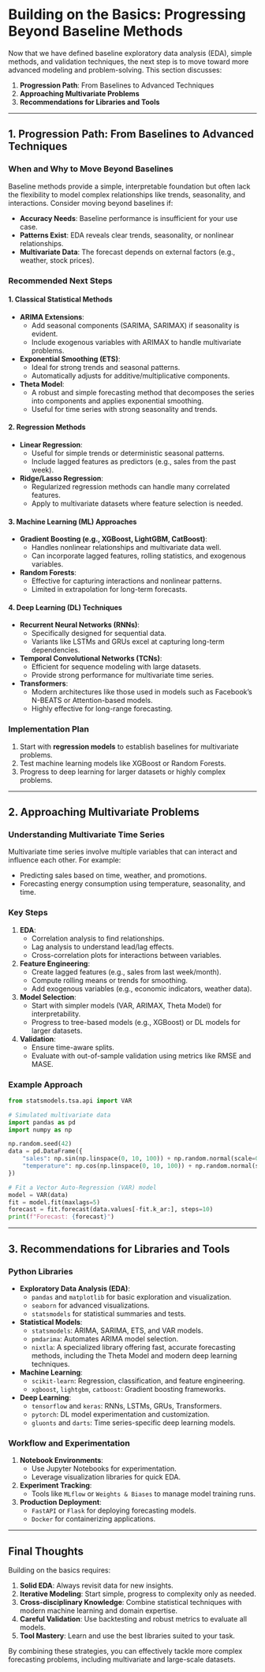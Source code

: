 
# Building on the Basics: Progressing Beyond Baseline Methods

Now that we have defined baseline exploratory data analysis (EDA), simple methods, and validation techniques, the next step is to move toward more advanced modeling and problem-solving. This section discusses:

1. **Progression Path**: From Baselines to Advanced Techniques
2. **Approaching Multivariate Problems**
3. **Recommendations for Libraries and Tools**

---

## 1. Progression Path: From Baselines to Advanced Techniques

### When and Why to Move Beyond Baselines
Baseline methods provide a simple, interpretable foundation but often lack the flexibility to model complex relationships like trends, seasonality, and interactions. Consider moving beyond baselines if:
- **Accuracy Needs**: Baseline performance is insufficient for your use case.
- **Patterns Exist**: EDA reveals clear trends, seasonality, or nonlinear relationships.
- **Multivariate Data**: The forecast depends on external factors (e.g., weather, stock prices).

### Recommended Next Steps
#### **1. Classical Statistical Methods**
- **ARIMA Extensions**:
  - Add seasonal components (SARIMA, SARIMAX) if seasonality is evident.
  - Include exogenous variables with ARIMAX to handle multivariate problems.
- **Exponential Smoothing (ETS)**:
  - Ideal for strong trends and seasonal patterns.
  - Automatically adjusts for additive/multiplicative components.
- **Theta Model**:
  - A robust and simple forecasting method that decomposes the series into components and applies exponential smoothing.
  - Useful for time series with strong seasonality and trends.

#### **2. Regression Methods**
- **Linear Regression**:
  - Useful for simple trends or deterministic seasonal patterns.
  - Include lagged features as predictors (e.g., sales from the past week).
- **Ridge/Lasso Regression**:
  - Regularized regression methods can handle many correlated features.
  - Apply to multivariate datasets where feature selection is needed.

#### **3. Machine Learning (ML) Approaches**
- **Gradient Boosting (e.g., XGBoost, LightGBM, CatBoost)**:
  - Handles nonlinear relationships and multivariate data well.
  - Can incorporate lagged features, rolling statistics, and exogenous variables.
- **Random Forests**:
  - Effective for capturing interactions and nonlinear patterns.
  - Limited in extrapolation for long-term forecasts.

#### **4. Deep Learning (DL) Techniques**
- **Recurrent Neural Networks (RNNs)**:
  - Specifically designed for sequential data.
  - Variants like LSTMs and GRUs excel at capturing long-term dependencies.
- **Temporal Convolutional Networks (TCNs)**:
  - Efficient for sequence modeling with large datasets.
  - Provide strong performance for multivariate time series.
- **Transformers**:
  - Modern architectures like those used in models such as Facebook’s N-BEATS or Attention-based models.
  - Highly effective for long-range forecasting.

### Implementation Plan
1. Start with **regression models** to establish baselines for multivariate problems.
2. Test machine learning models like XGBoost or Random Forests.
3. Progress to deep learning for larger datasets or highly complex problems.

---

## 2. Approaching Multivariate Problems

### Understanding Multivariate Time Series
Multivariate time series involve multiple variables that can interact and influence each other. For example:
- Predicting sales based on time, weather, and promotions.
- Forecasting energy consumption using temperature, seasonality, and time.

### Key Steps
1. **EDA**:
   - Correlation analysis to find relationships.
   - Lag analysis to understand lead/lag effects.
   - Cross-correlation plots for interactions between variables.
2. **Feature Engineering**:
   - Create lagged features (e.g., sales from last week/month).
   - Compute rolling means or trends for smoothing.
   - Add exogenous variables (e.g., economic indicators, weather data).
3. **Model Selection**:
   - Start with simpler models (VAR, ARIMAX, Theta Model) for interpretability.
   - Progress to tree-based models (e.g., XGBoost) or DL models for larger datasets.
4. **Validation**:
   - Ensure time-aware splits.
   - Evaluate with out-of-sample validation using metrics like RMSE and MASE.

### Example Approach
```python
from statsmodels.tsa.api import VAR

# Simulated multivariate data
import pandas as pd
import numpy as np

np.random.seed(42)
data = pd.DataFrame({
    "sales": np.sin(np.linspace(0, 10, 100)) + np.random.normal(scale=0.1, size=100),
    "temperature": np.cos(np.linspace(0, 10, 100)) + np.random.normal(scale=0.1, size=100)
})

# Fit a Vector Auto-Regression (VAR) model
model = VAR(data)
fit = model.fit(maxlags=5)
forecast = fit.forecast(data.values[-fit.k_ar:], steps=10)
print(f"Forecast: {forecast}")
```

---

## 3. Recommendations for Libraries and Tools

### Python Libraries
- **Exploratory Data Analysis (EDA)**:
  - `pandas` and `matplotlib` for basic exploration and visualization.
  - `seaborn` for advanced visualizations.
  - `statsmodels` for statistical summaries and tests.
- **Statistical Models**:
  - `statsmodels`: ARIMA, SARIMA, ETS, and VAR models.
  - `pmdarima`: Automates ARIMA model selection.
  - `nixtla`: A specialized library offering fast, accurate forecasting methods, including the Theta Model and modern deep learning techniques.
- **Machine Learning**:
  - `scikit-learn`: Regression, classification, and feature engineering.
  - `xgboost`, `lightgbm`, `catboost`: Gradient boosting frameworks.
- **Deep Learning**:
  - `tensorflow` and `keras`: RNNs, LSTMs, GRUs, Transformers.
  - `pytorch`: DL model experimentation and customization.
  - `gluonts` and `darts`: Time series-specific deep learning models.

### Workflow and Experimentation
1. **Notebook Environments**:
   - Use Jupyter Notebooks for experimentation.
   - Leverage visualization libraries for quick EDA.
2. **Experiment Tracking**:
   - Tools like `MLflow` or `Weights & Biases` to manage model training runs.
3. **Production Deployment**:
   - `FastAPI` or `Flask` for deploying forecasting models.
   - `Docker` for containerizing applications.

---

## Final Thoughts

Building on the basics requires:
1. **Solid EDA**: Always revisit data for new insights.
2. **Iterative Modeling**: Start simple, progress to complexity only as needed.
3. **Cross-disciplinary Knowledge**: Combine statistical techniques with modern machine learning and domain expertise.
4. **Careful Validation**: Use backtesting and robust metrics to evaluate all models.
5. **Tool Mastery**: Learn and use the best libraries suited to your task.

By combining these strategies, you can effectively tackle more complex forecasting problems, including multivariate and large-scale datasets.
